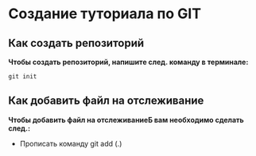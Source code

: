 # Создание туториала по GIT

##  Как создать репозиторий

**Чтобы создать репозиторий, напишите след. команду в терминале:**

~~~ fix
git init
~~~

## Как добавить файл на отслеживание
**Чтобы добавить файл на отслеживаниеБ вам необходимо сделать след.:**

- Прописать команду git add (.)